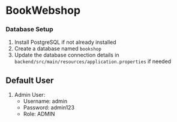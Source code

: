 # BookWebshop

### Database Setup

1. Install PostgreSQL if not already installed
2. Create a database named `bookshop`
3. Update the database connection details in `backend/src/main/resources/application.properties` if needed


## Default User

1. Admin User:
   - Username: admin
   - Password: admin123
   - Role: ADMIN


